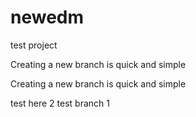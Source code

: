 newedm
======

test project

Creating a new branch is quick and simple

Creating a new branch is quick and simple

test here 2
test branch 1
